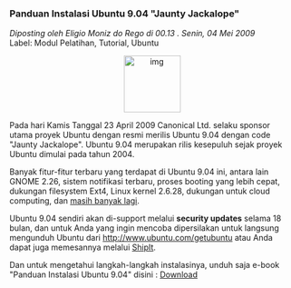### **Panduan Instalasi Ubuntu 9.04 "Jaunty Jackalope"**
_Diposting oleh Eligio Moniz do Rego di 00.13 . Senin, 04 Mei 2009_
<br>
Label: Modul Pelatihan, Tutorial, Ubuntu

<div align="center">
	<img src="./posts/2009-05-03-panduan-instalasi-ubuntu-904-jaunty/ubuntustraplogo1.png" height="100px" alt="img">
</div> 

Pada hari Kamis Tanggal 23 April 2009 Canonical Ltd. selaku sponsor utama proyek Ubuntu dengan resmi merilis Ubuntu 9.04 dengan code "Jaunty Jackalope". Ubuntu 9.04 merupakan rilis kesepuluh sejak proyek Ubuntu dimulai pada tahun 2004.

Banyak fitur-fitur terbaru yang terdapat di Ubuntu 9.04 ini, antara lain GNOME 2.26, sistem notifikasi terbaru, proses booting yang lebih cepat, dukungan filesystem Ext4, Linux kernel 2.6.28, dukungan untuk cloud computing, dan [masih banyak lagi](http://www.ubuntu.com/products/whatisubuntu/904features/).

Ubuntu 9.04 sendiri akan di-support melalui **security updates** selama 18 bulan, dan untuk Anda yang ingin mencoba dipersilakan untuk langsung mengunduh Ubuntu dari <http://www.ubuntu.com/getubuntu> atau Anda dapat juga memesannya melalui [ShipIt](http://shipit.ubuntu.com/).

Dan untuk mengetahui langkah-langkah instalasinya, unduh saja e-book "Panduan Instalasi Ubuntu 9.04" disini : [Download](http://www.ziddu.com/download/4552405/PanduanInstalasiUbuntu9.04.pdf.html)